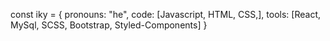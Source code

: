 const iky = {
  pronouns: "he",
  code: [Javascript, HTML, CSS,],
  tools: [React, MySql, SCSS, Bootstrap, Styled-Components]
}
